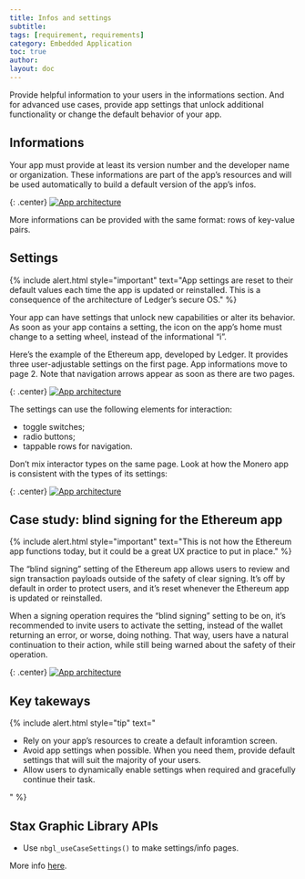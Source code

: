 ```yaml
---
title: Infos and settings
subtitle:
tags: [requirement, requirements]
category: Embedded Application
toc: true
author:
layout: doc
---
```


Provide helpful information to your users in the informations section. And for advanced use cases, provide app settings that unlock additional functionality or change the default behavior of your app.

## Informations

Your app must provide at least its version number and the developer name or organization. These informations are part of the app’s resources and will be used automatically to build a default version of the app’s infos.

<!-- ------------- Image ------------- -->
{: .center}
[![App architecture](/stax-bitcoin-infos.png)](/stax-bitcoin-infos.png)
<!-- --------------------------------- -->

More informations can be provided with the same format: rows of key-value pairs.

## Settings

{% include alert.html style="important" text="App settings are reset to their default values each time the app is updated or reinstalled. This is a consequence of the architecture of Ledger’s secure OS." %}

Your app can have settings that unlock new capabilities or alter its behavior. As soon as your app contains a setting, the icon on the app’s home must change to a setting wheel, instead of the informational “i”.

Here’s the example of the Ethereum app, developed by Ledger. It provides three user-adjustable settings on the first page. App informations move to page 2. Note that navigation arrows appear as soon as there are two pages.

<!-- ------------- Image ------------- -->
{: .center}
[![App architecture](/stax-settings-01.png)](/stax-settings-01.png)
<!-- --------------------------------- -->

The settings can use the following elements for interaction:
- toggle switches;
- radio buttons;
- tappable rows for navigation.

Don’t mix interactor types on the same page. Look at how the Monero app is consistent with the types of its settings:

<!-- ------------- Image ------------- -->
{: .center}
[![App architecture](/stax-settings-02.png)](/stax-settings-02.png)
<!-- --------------------------------- -->


## Case study: blind signing for the Ethereum app

{% include alert.html style="important" text="This is not how the Ethereum app functions today, but it could be a great UX practice to put in place." %}

The “blind signing” setting of the Ethereum app allows users to review and sign transaction payloads outside of the safety of clear signing. It’s off by default in order to protect users, and it’s reset whenever the Ethereum app is updated or reinstalled.

When a signing operation requires the “blind signing” setting to be on, it’s recommended to invite users to activate the setting, instead of the wallet returning an error, or worse, doing nothing. That way, users have a natural continuation to their action, while still being warned about the safety of their operation.

<!-- ------------- Image ------------- -->
{: .center}
[![App architecture](/stax-blind-signing.png)](/stax-blind-signing.png)
<!-- --------------------------------- -->

## Key takeways

{% include alert.html style="tip" text="<ul>
	<li>Rely on your app’s resources to create a default inforamtion screen.</li>
	<li>Avoid app settings when possible. When you need them, provide default settings that will suit the majority of your users.</li>
	<li>Allow users to dynamically enable settings when required and gracefully continue their task.</li>
</ul>" %}

## Stax Graphic Library APIs

- Use `nbgl_useCaseSettings()` to make settings/info pages.

More info [here](../stax-graphic-lib/).

